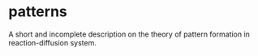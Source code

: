 # patterns
A short and incomplete description on the theory of pattern formation in reaction-diffusion system.
